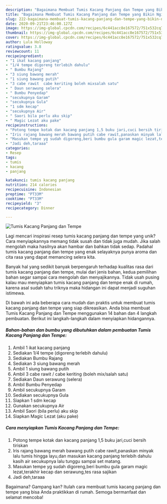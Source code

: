 ```yaml
---
description: "Bagaimana Membuat Tumis Kacang Panjang dan Tempe yang Bikin Ngiler"
title: "Bagaimana Membuat Tumis Kacang Panjang dan Tempe yang Bikin Ngiler"
slug: 222-bagaimana-membuat-tumis-kacang-panjang-dan-tempe-yang-bikin-ngiler
date: 2020-09-21T23:46:00.127Z
image: https://img-global.cpcdn.com/recipes/6c441acc8e167572/751x532cq70/tumis-kacang-panjang-dan-tempe-foto-resep-utama.jpg
thumbnail: https://img-global.cpcdn.com/recipes/6c441acc8e167572/751x532cq70/tumis-kacang-panjang-dan-tempe-foto-resep-utama.jpg
cover: https://img-global.cpcdn.com/recipes/6c441acc8e167572/751x532cq70/tumis-kacang-panjang-dan-tempe-foto-resep-utama.jpg
author: Lula Holloway
ratingvalue: 3.8
reviewcount: 11
recipeingredient:
- "1 ikat kacang panjang"
- "1/4 tempe digoreng terlebih dahulu"
- " Bumbu Rajang"
- "3 siung bawang merah"
- "1 siung bawang putih"
- "3 cabe rawit  cabe keriting boleh mixsalah satu"
- " Daun serawung selera"
- " Bumbu Penyedap"
- "secukupnya Garam"
- "secukupnya Gula"
- "1 sdm kecap"
- "secukupnya Air"
- " Saori bila perlu aku skip"
- " Magic Lezat aku pake"
recipeinstructions:
- "Potong tempe kotak dan kacang panjang 1,5 buku jari,cuci bersih tiriskan"
- "Iris rajang bawang merah bawang putih cabe rawit,panaskan minyak lalu tumis hingga layu,dan masukan kacang panjang terlebih dahulu kasih air secukupnya lalu tunggu sampai set matang."
- "Masukan tempe yg sudah digoreng,beri bumbu gula garam magic lezat,terakhir kecap dan serawung,tes rasa sajikan"
- "Jadi deh,taraaa"
categories:
- Resep
tags:
- tumis
- kacang
- panjang

katakunci: tumis kacang panjang 
nutrition: 214 calories
recipecuisine: Indonesian
preptime: "PT33M"
cooktime: "PT33M"
recipeyield: "3"
recipecategory: Dinner

---
```



![Tumis Kacang Panjang dan Tempe](https://img-global.cpcdn.com/recipes/6c441acc8e167572/751x532cq70/tumis-kacang-panjang-dan-tempe-foto-resep-utama.jpg)

Lagi mencari inspirasi resep tumis kacang panjang dan tempe yang unik? Cara menyiapkannya memang tidak susah dan tidak juga mudah. Jika salah mengolah maka hasilnya akan hambar dan bahkan tidak sedap. Padahal tumis kacang panjang dan tempe yang enak selayaknya punya aroma dan cita rasa yang dapat memancing selera kita.



Banyak hal yang sedikit banyak berpengaruh terhadap kualitas rasa dari tumis kacang panjang dan tempe, mulai dari jenis bahan, kedua pemilihan bahan segar sampai cara mengolah dan menyajikannya. Tidak usah pusing kalau mau menyiapkan tumis kacang panjang dan tempe enak di rumah, karena asal sudah tahu triknya maka hidangan ini dapat menjadi suguhan istimewa.


Di bawah ini ada beberapa cara mudah dan praktis untuk membuat tumis kacang panjang dan tempe yang siap dikreasikan. Anda bisa membuat Tumis Kacang Panjang dan Tempe menggunakan 14 bahan dan 4 langkah pembuatan. Berikut ini langkah-langkah dalam menyiapkan hidangannya.

<!--inarticleads1-->

##### Bahan-bahan dan bumbu yang dibutuhkan dalam pembuatan Tumis Kacang Panjang dan Tempe:

1. Ambil 1 ikat kacang panjang
1. Sediakan 1/4 tempe (digoreng terlebih dahulu)
1. Sediakan  Bumbu Rajang
1. Sediakan 3 siung bawang merah
1. Ambil 1 siung bawang putih
1. Ambil 3 cabe rawit / cabe keriting (boleh mix/salah satu)
1. Sediakan  Daun serawung (selera)
1. Ambil  Bumbu Penyedap
1. Ambil secukupnya Garam
1. Sediakan secukupnya Gula
1. Siapkan 1 sdm kecap
1. Gunakan secukupnya Air
1. Ambil  Saori (bila perlu) aku skip
1. Siapkan  Magic Lezat (aku pake)




<!--inarticleads2-->

##### Cara menyiapkan Tumis Kacang Panjang dan Tempe:

1. Potong tempe kotak dan kacang panjang 1,5 buku jari,cuci bersih tiriskan
1. Iris rajang bawang merah bawang putih cabe rawit,panaskan minyak lalu tumis hingga layu,dan masukan kacang panjang terlebih dahulu kasih air secukupnya lalu tunggu sampai set matang.
1. Masukan tempe yg sudah digoreng,beri bumbu gula garam magic lezat,terakhir kecap dan serawung,tes rasa sajikan
1. Jadi deh,taraaa




Bagaimana? Gampang kan? Itulah cara membuat tumis kacang panjang dan tempe yang bisa Anda praktikkan di rumah. Semoga bermanfaat dan selamat mencoba!
